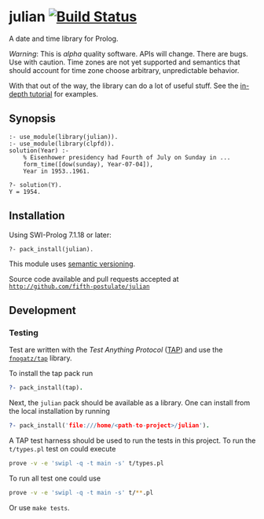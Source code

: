 # julian [![Build Status](https://travis-ci.org/fifth-postulate/julian.svg?branch=main)](https://travis-ci.org/fifth-postulate/julian)
A date and time library for Prolog.

*Warning*:  This is _alpha_ quality software.  APIs will change.  There are bugs.  Use with caution.  Time zones are not yet supported and semantics that should account for time zone choose arbitrary, unpredictable behavior.

With that out of the way, the library can do a lot of useful stuff.  See the [in-depth tutorial][tutorial] for examples.

## Synopsis

```
:- use_module(library(julian)).
:- use_module(library(clpfd)).
solution(Year) :-
    % Eisenhower presidency had Fourth of July on Sunday in ...
    form_time([dow(sunday), Year-07-04]),
    Year in 1953..1961.
    
?- solution(Y).
Y = 1954.
```

## Installation

Using SWI-Prolog 7.1.18 or later:

```
?- pack_install(julian).
```

This module uses [semantic versioning][versioning].

Source code available and pull requests accepted at [`http://github.com/fifth-postulate/julian`][project]

## Development

### Testing
Test are written with the _Test Anything Protocol_ ([TAP][tap]) and use the [`fnogatz/tap`][pack(tap)] library.

To install the tap pack run

```prolog
?- pack_install(tap).
```

Next, the `julian` pack should be available as a library. One can install from the local installation by running


```prolog
?- pack_install('file:///home/<path-to-project>/julian').
```

A TAP test harness should be used to run the tests in this project. To run the `t/types.pl` test on could execute

```sh
prove -v -e 'swipl -q -t main -s' t/types.pl
```

To run all test one could use

```sh
prove -v -e 'swipl -q -t main -s' t/**.pl
```

Or use `make tests`.


[tutorial]: http://fifth-postulate.github.io/julian/
[versioning]: http://semver.org/
[project]: http://github.com/fifth-postulate/julian
[tap]: http://testanything.org/tap-specification.html
[pack(tap)]: https://github.com/fnogatz/tap